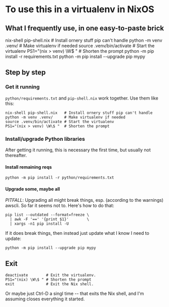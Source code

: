 # To use this in a virtualenv in NixOS

## What I frequently use, in one easy-to-paste brick

nix-shell pip-shell.nix   # Install ornery stuff pip can't handle
python -m venv .venv/     # Make virtualenv if needed
source .venv/bin/activate # Start the virtualenv
PS1="(nix > venv) \W\$ "  # Shorten the prompt
python -m pip install -r requirements.txt
python -m pip install --upgrade pip mypy

## Step by step

### Get it running

`python/requirements.txt` and `pip-shell.nix` work together.
Use them like this:

```
nix-shell pip-shell.nix   # Install ornery stuff pip can't handle
python -m venv .venv/     # Make virtualenv if needed
source .venv/bin/activate # Start the virtualenv
PS1="(nix > venv) \W\$ "  # Shorten the prompt
```


### Install/upgrade Python libraries

After getting it running,
this is necessary the first time,
but usually not thereafter.


#### Install remaining reqs

```
python -m pip install -r python/requirements.txt
```

#### Upgrade some, maybe all

*PITFALL*: Upgrading all might break things,
esp. (according to the warnings) awscli.
So far it seems not to. Here's how to do that:

```
pip list --outdated --format=freeze \
  | awk -F '==' '{print $1}'        \
  | xargs -n1 pip install -U
```

If it does break things,
then instead just update what I know I need to update:

```
python -m pip install --upgrade pip mypy
```


## Exit

```
deactivate        # Exit the virtualenv.
PS1="(nix) \W\$ " # Shorten the prompt
exit              # Exit the Nix shell.
```

Or maybe just Ctrl-D a singl time -- that exits the Nix shell, and I'm assuming closes everything it started.
